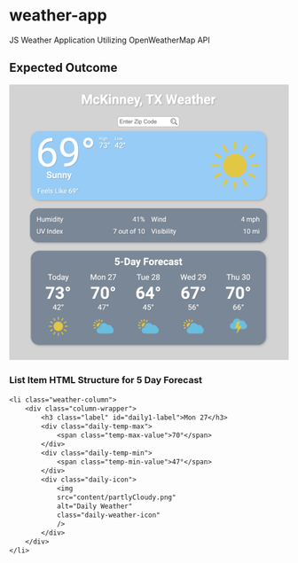 # weather-app

JS Weather Application Utilizing OpenWeatherMap API

## Expected Outcome

![Alt text](/content/jsWeatherAppImage.png "Completed Design and Information")

### List Item HTML Structure for 5 Day Forecast

```
<li class="weather-column">
    <div class="column-wrapper">
        <h3 class="label" id="daily1-label">Mon 27</h3>
        <div class="daily-temp-max">
            <span class="temp-max-value">70°</span>
        </div>
        <div class="daily-temp-min">
            <span class="temp-min-value">47°</span>
        </div>
        <div class="daily-icon">
            <img
            src="content/partlyCloudy.png"
            alt="Daily Weather"
            class="daily-weather-icon"
            />
        </div>
    </div>
</li>
```
